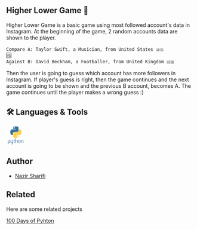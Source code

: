 
# <h2>Higher Lower Game 🐍</h2>

Higher Lower Game is a basic game using most followed account's data in Instagram.
At the beginning of the game, 2 random accounts data are shown to the player.
```bash
Compare A: Taylor Swift, a Musician, from United States 🇺🇸
🆚
Against B: David Beckham, a Footballer, from United Kingdom 🇬🇧
```
Then the user is going to guess which account has more followers in Instagram. If player's guess is right,
then the game continues and the next account is going to be shown and the previous B account, becomes A.
The game continues until the player makes a wrong guess :)
## 🛠 Languages & Tools
<div>
  <img src="https://github.com/devicons/devicon/blob/master/icons/python/python-original-wordmark.svg" title="Python" alt="Python" width="50" height="50"/>&nbsp;
</div>

## Author
- [Nazir Sharifi](https://github.com/nazir20)

## Related
Here are some related projects

[100 Days of Pyhton](https://github.com/nazir20/100-Days-of-Python)


